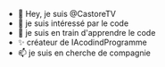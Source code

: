 - 👋 Hey, je suis @CastoreTV
- 👀 je suis intéressé par le code 
- 🌱 je suis en train d'apprendre le code
- ✨ créateur de IAcodindProgramme
- 📫 je suis en cherche de compagnie 

<!---
CastoreTV/CastoreTV est quelqu'un de ✨spéciale✨ ! (oui ça c'est vrai)
en bref je suis un bg qui adore coder 🌐
Mon discord : 𝖈𝖆𝖘𝖙𝖔𝖗#0001 
Mon twitter : https://twitter.com/gabrielbaldacc4
Mon twitch : https://www.twitch.tv/castoretv
Mon tiktok : https://www.tiktok.com/@castore.rtx
Mon youtube : https://www.youtube.com/@castore.
--->
